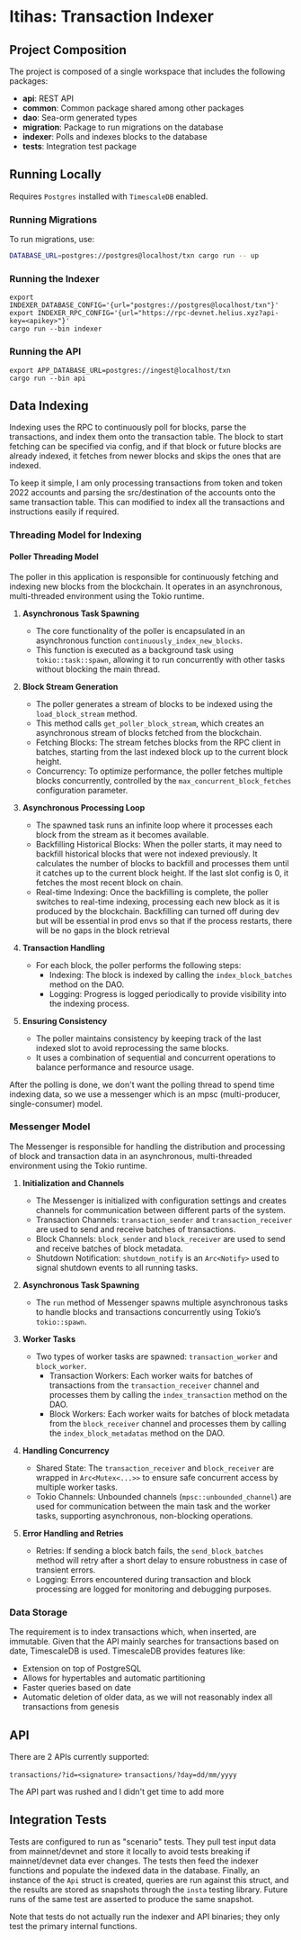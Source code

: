 # Itihas: Transaction Indexer 

## Project Composition 

The project is composed of a single workspace that includes the following packages:

- **api**: REST API 
- **common**: Common package shared among other packages 
- **dao**: Sea-orm generated types 
- **migration**: Package to run migrations on the database
- **indexer**: Polls and indexes blocks to the database 
- **tests**: Integration test package

## Running Locally 

Requires `Postgres` installed with `TimescaleDB` enabled.

### Running Migrations
To run migrations, use:
```sh
DATABASE_URL=postgres://postgres@localhost/txn cargo run -- up
```

### Running the Indexer 

```
export INDEXER_DATABASE_CONFIG='{url="postgres://postgres@localhost/txn"}'
export INDEXER_RPC_CONFIG='{url="https://rpc-devnet.helius.xyz?api-key=<apikey>"}'
cargo run --bin indexer
```

### Running the API
```
export APP_DATABASE_URL=postgres://ingest@localhost/txn
cargo run --bin api

```

## Data Indexing 

Indexing uses the RPC to continuously poll for blocks, parse the transactions, and index them onto the transaction table. The block to start fetching can be specified via config, and if that block or future blocks are already indexed, it fetches from newer blocks and skips the ones that are indexed.

To keep it simple, I am only processing transactions from token and token 2022 accounts and parsing the src/destination of the accounts onto the same transaction table. This can modified to index all the transactions and instructions easily if required. 

### Threading Model for Indexing 

#### Poller Threading Model
The poller in this application is responsible for continuously fetching and indexing new blocks from the blockchain. It operates in an asynchronous, multi-threaded environment using the Tokio runtime.

1. **Asynchronous Task Spawning**
   - The core functionality of the poller is encapsulated in an asynchronous function `continuously_index_new_blocks`.
   - This function is executed as a background task using `tokio::task::spawn`, allowing it to run concurrently with other tasks without blocking the main thread.

2. **Block Stream Generation**
   - The poller generates a stream of blocks to be indexed using the `load_block_stream` method.
   - This method calls `get_poller_block_stream`, which creates an asynchronous stream of blocks fetched from the blockchain.
   - Fetching Blocks: The stream fetches blocks from the RPC client in batches, starting from the last indexed block up to the current block height.
   - Concurrency: To optimize performance, the poller fetches multiple blocks concurrently, controlled by the `max_concurrent_block_fetches` configuration parameter.

3. **Asynchronous Processing Loop**
   - The spawned task runs an infinite loop where it processes each block from the stream as it becomes available.
   - Backfilling Historical Blocks: When the poller starts, it may need to backfill historical blocks that were not indexed previously. It calculates the number of blocks to backfill and processes them until it catches up to the current block height. If the last slot config is 0, it fetches the most recent block on chain. 
   - Real-time Indexing: Once the backfilling is complete, the poller switches to real-time indexing, processing each new block as it is produced by the blockchain. Backfilling can turned off during dev but will be essential in prod envs so that if the process restarts, there will be no gaps in the block retrieval 

4. **Transaction Handling**
   - For each block, the poller performs the following steps:
     - Indexing: The block is indexed by calling the `index_block_batches` method on the DAO.
     - Logging: Progress is logged periodically to provide visibility into the indexing process.

5. **Ensuring Consistency**
   - The poller maintains consistency by keeping track of the last indexed slot to avoid reprocessing the same blocks.
   - It uses a combination of sequential and concurrent operations to balance performance and resource usage.

After the polling is done, we don't want the polling thread to spend time indexing data, so we use a messenger which is an mpsc (multi-producer, single-consumer) model.

### Messenger Model 

The Messenger is responsible for handling the distribution and processing of block and transaction data in an asynchronous, multi-threaded environment using the Tokio runtime.

1. **Initialization and Channels**
   - The Messenger is initialized with configuration settings and creates channels for communication between different parts of the system.
   - Transaction Channels: `transaction_sender` and `transaction_receiver` are used to send and receive batches of transactions.
   - Block Channels: `block_sender` and `block_receiver` are used to send and receive batches of block metadata.
   - Shutdown Notification: `shutdown_notify` is an `Arc<Notify>` used to signal shutdown events to all running tasks.

2. **Asynchronous Task Spawning**
   - The `run` method of Messenger spawns multiple asynchronous tasks to handle blocks and transactions concurrently using Tokio’s `tokio::spawn`.

3. **Worker Tasks**
   - Two types of worker tasks are spawned: `transaction_worker` and `block_worker`.
     - Transaction Workers: Each worker waits for batches of transactions from the `transaction_receiver` channel and processes them by calling the `index_transaction` method on the DAO.
     - Block Workers: Each worker waits for batches of block metadata from the `block_receiver` channel and processes them by calling the `index_block_metadatas` method on the DAO.

4. **Handling Concurrency**
   - Shared State: The `transaction_receiver` and `block_receiver` are wrapped in `Arc<Mutex<...>>` to ensure safe concurrent access by multiple worker tasks.
   - Tokio Channels: Unbounded channels (`mpsc::unbounded_channel`) are used for communication between the main task and the worker tasks, supporting asynchronous, non-blocking operations.

5. **Error Handling and Retries**
   - Retries: If sending a block batch fails, the `send_block_batches` method will retry after a short delay to ensure robustness in case of transient errors.
   - Logging: Errors encountered during transaction and block processing are logged for monitoring and debugging purposes.

### Data Storage 

The requirement is to index transactions which, when inserted, are immutable. Given that the API mainly searches for transactions based on date, TimescaleDB is used. TimescaleDB provides features like:

- Extension on top of PostgreSQL
- Allows for hypertables and automatic partitioning
- Faster queries based on date
- Automatic deletion of older data, as we will not reasonably index all transactions from genesis

## API

There are 2 APIs currently supported:

`transactions/?id=<signature>`
`transactions/?day=dd/mm/yyyy`

The API part was rushed and I didn't get time to add more

## Integration Tests 

Tests are configured to run as "scenario" tests. They pull test input data from mainnet/devnet and store it locally to avoid tests breaking if mainnet/devnet data ever changes. The tests then feed the indexer functions and populate the indexed data in the database. Finally, an instance of the `Api` struct is created, queries are run against this struct, and the results are stored as snapshots through the `insta` testing library. Future runs of the same test are asserted to produce the same snapshot.

Note that tests do not actually run the indexer and API binaries; they only test the primary internal functions.

